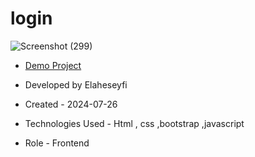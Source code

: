# login

![Screenshot (299)](https://github.com/user-attachments/assets/f10e1af9-b5c4-49c5-a569-0121ca1f1479)

- [Demo Project](https://elaheseyfi.github.io/login/)

- Developed by Elaheseyfi

- Created - 2024-07-26

- Technologies Used - Html , css ,bootstrap ,javascript

- Role - Frontend

